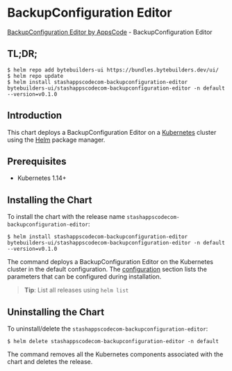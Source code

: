 # BackupConfiguration Editor

[BackupConfiguration Editor by AppsCode](https://byte.builders) - BackupConfiguration Editor

## TL;DR;

```console
$ helm repo add bytebuilders-ui https://bundles.bytebuilders.dev/ui/
$ helm repo update
$ helm install stashappscodecom-backupconfiguration-editor bytebuilders-ui/stashappscodecom-backupconfiguration-editor -n default --version=v0.1.0
```

## Introduction

This chart deploys a BackupConfiguration Editor on a [Kubernetes](http://kubernetes.io) cluster using the [Helm](https://helm.sh) package manager.

## Prerequisites

- Kubernetes 1.14+

## Installing the Chart

To install the chart with the release name `stashappscodecom-backupconfiguration-editor`:

```console
$ helm install stashappscodecom-backupconfiguration-editor bytebuilders-ui/stashappscodecom-backupconfiguration-editor -n default --version=v0.1.0
```

The command deploys a BackupConfiguration Editor on the Kubernetes cluster in the default configuration. The [configuration](#configuration) section lists the parameters that can be configured during installation.

> **Tip**: List all releases using `helm list`

## Uninstalling the Chart

To uninstall/delete the `stashappscodecom-backupconfiguration-editor`:

```console
$ helm delete stashappscodecom-backupconfiguration-editor -n default
```

The command removes all the Kubernetes components associated with the chart and deletes the release.



